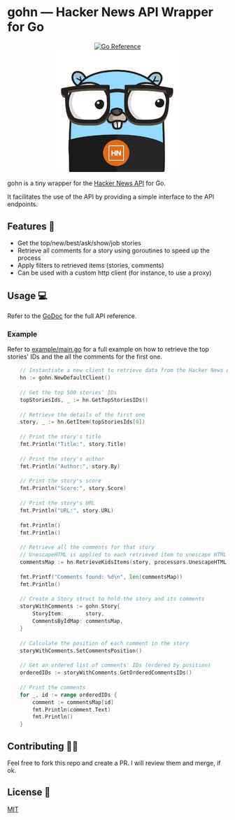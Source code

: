 ﻿# gohn — Hacker News API Wrapper for Go

<div align="center">
<a href="https://pkg.go.dev/github.com/alexferrari88/gohn"><img src="https://pkg.go.dev/badge/github.com/alexferrari88/gohn.svg" alt="Go Reference"></a>
</div>
<div align="center">
<img src="img/logo_1.svg" width="300" style="margin: 0 auto;" />
</div>

gohn is a tiny wrapper for the [Hacker News API](https://github.com/HackerNews/API) for Go.

It facilitates the use of the API by providing a simple interface to the API endpoints.

## Features 🚀

- Get the top/new/best/ask/show/job stories
- Retrieve all comments for a story using goroutines to speed up the process
- Apply filters to retrieved items (stories, comments)
- Can be used with a custom http client (for instance, to use a proxy)

## Usage 💻

Refer to the [GoDoc](https://pkg.go.dev/github.com/alexferrari88/gohn) for the full API reference.

### Example

Refer to [example/main.go](example/main.go) for a full example on how to retrieve the top stories' IDs and the all the comments for the first one.

```go
	// Instantiate a new client to retrieve data from the Hacker News API
	hn := gohn.NewDefaultClient()

	// Get the top 500 stories' IDs
	topStoriesIds, _ := hn.GetTopStoriesIDs()

	// Retrieve the details of the first one
	story, _ := hn.GetItem(topStoriesIds[0])

	// Print the story's title
	fmt.Println("Title:", story.Title)

	// Print the story's author
	fmt.Println("Author:", story.By)

	// Print the story's score
	fmt.Println("Score:", story.Score)

	// Print the story's URL
	fmt.Println("URL:", story.URL)

	fmt.Println()
	fmt.Println()

	// Retrieve all the comments for that story
	// UnescapeHTML is applied to each retrieved item to unescape HTML characters
	commentsMap := hn.RetrieveKidsItems(story, processors.UnescapeHTML())

	fmt.Printf("Comments found: %d\n", len(commentsMap))
	fmt.Println()

	// Create a Story struct to hold the story and its comments
	storyWithComments := gohn.Story{
		StoryItem:       story,
		CommentsByIdMap: commentsMap,
	}

	// Calculate the position of each comment in the story
	storyWithComments.SetCommentsPosition()

	// Get an ordered list of comments' IDs (ordered by position)
	orderedIDs := storyWithComments.GetOrderedCommentsIDs()

	// Print the comments
	for _, id := range orderedIDs {
		comment := commentsMap[id]
		fmt.Println(comment.Text)
		fmt.Println()
	}
```

## Contributing 🤝🏼

Feel free to fork this repo and create a PR. I will review them and merge, if ok.

## License 📝

[MIT](https://choosealicense.com/licenses/mit/)
